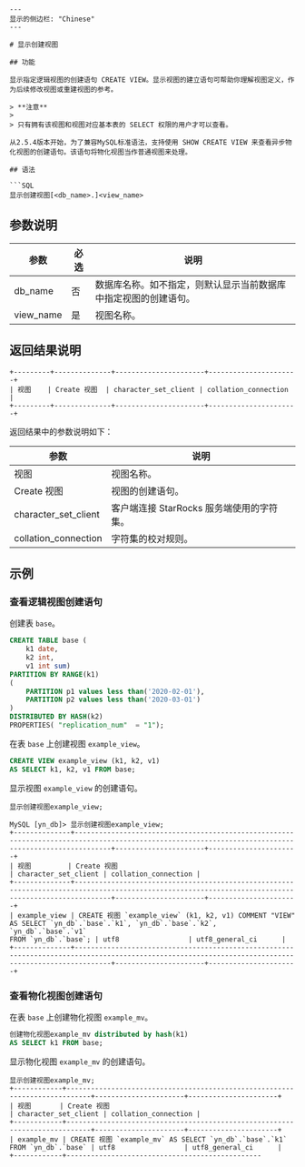 ```
---
显示的侧边栏: "Chinese"
---

# 显示创建视图

## 功能

显示指定逻辑视图的创建语句 CREATE VIEW。显示视图的建立语句可帮助你理解视图定义，作为后续修改视图或重建视图的参考。

> **注意**
>
> 只有拥有该视图和视图对应基本表的 SELECT 权限的用户才可以查看。

从2.5.4版本开始，为了兼容MySQL标准语法，支持使用 SHOW CREATE VIEW 来查看异步物化视图的创建语句。该语句将物化视图当作普通视图来处理。

## 语法

```SQL
显示创建视图[<db_name>.]<view_name>
```

## 参数说明

| **参数**  | **必选** | **说明**                                                     |
| --------- | -------- | ------------------------------------------------------------ |
| db_name   | 否       | 数据库名称。如不指定，则默认显示当前数据库中指定视图的创建语句。 |
| view_name | 是       | 视图名称。                                                   |

## 返回结果说明

```plain
+---------+--------------+----------------------+----------------------+
| 视图    | Create 视图  | character_set_client | collation_connection |
+---------+--------------+----------------------+----------------------+
```

返回结果中的参数说明如下：

| **参数**             | **说明**                                  |
| -------------------- | ----------------------------------------- |
| 视图                 | 视图名称。                                |
| Create 视图          | 视图的创建语句。                          |
| character_set_client | 客户端连接 StarRocks 服务端使用的字符集。 |
| collation_connection | 字符集的校对规则。                        |

## 示例

### 查看逻辑视图创建语句

创建表 `base`。

```SQL
CREATE TABLE base (
    k1 date,
    k2 int,
    v1 int sum)
PARTITION BY RANGE(k1)
(
    PARTITION p1 values less than('2020-02-01'),
    PARTITION p2 values less than('2020-03-01')
)
DISTRIBUTED BY HASH(k2)
PROPERTIES( "replication_num"  = "1");
```

在表 `base` 上创建视图 `example_view`。

```SQL
CREATE VIEW example_view (k1, k2, v1)
AS SELECT k1, k2, v1 FROM base;
```

显示视图 `example_view` 的创建语句。

```Plain
显示创建视图example_view;

MySQL [yn_db]> 显示创建视图example_view;
+--------------+-----------------------------------------------------------------------------------------------------------------------------------------------------+----------------------+----------------------+
| 视图         | Create 视图                                                                                                                                         | character_set_client | collation_connection |
+--------------+-----------------------------------------------------------------------------------------------------------------------------------------------------+----------------------+----------------------+
| example_view | CREATE 视图 `example_view` (k1, k2, v1) COMMENT "VIEW" AS SELECT `yn_db`.`base`.`k1`, `yn_db`.`base`.`k2`, `yn_db`.`base`.`v1`
FROM `yn_db`.`base`; | utf8                 | utf8_general_ci      |
+--------------+-----------------------------------------------------------------------------------------------------------------------------------------------------+----------------------+----------------------+

```

### 查看物化视图创建语句

在表 `base` 上创建物化视图 `example_mv`。

```SQL
创建物化视图example_mv distributed by hash(k1)
AS SELECT k1 FROM base;
```

显示物化视图 `example_mv` 的创建语句。

```Plain
显示创建视图example_mv;
+------------+----------------------------------------------------------------------------+----------------------+----------------------+
| 视图       | Create 视图                                                                | character_set_client | collation_connection |
+------------+----------------------------------------------------------------------------+----------------------+----------------------+
| example_mv | CREATE 视图 `example_mv` AS SELECT `yn_db`.`base`.`k1`
FROM `yn_db`.`base` | utf8                 | utf8_general_ci      |
+------------+------------------------------------------------
```